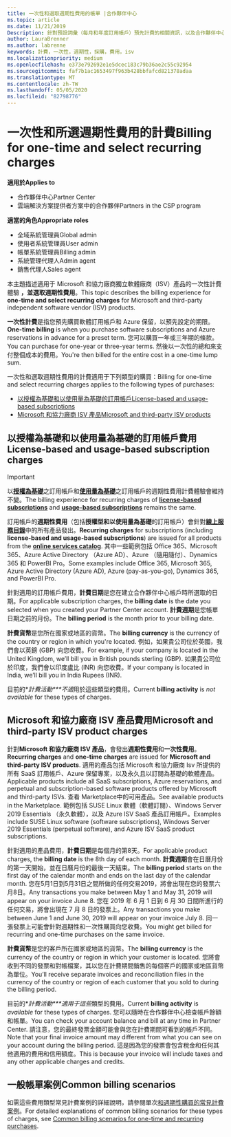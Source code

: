 ```yaml
---
title: 一次性和選取週期性費用的帳單 |合作夥伴中心
ms.topic: article
ms.date: 11/21/2019
Description: 針對預設詞彙（每月和年度訂用帳戶）預先計費的相關資訊，以及合作夥伴中心選取週期性費用的計費（適用于 Microsoft 和協力廠商 ISV 產品）。
author: LauraBrenner
ms.author: labrenne
keywords: 計費，一次性，週期性，採購，費用，isv
ms.localizationpriority: medium
ms.openlocfilehash: e373e792692e1e5dcec183c79b36ae2c55c92954
ms.sourcegitcommit: faf7b1ac1653497f963b428bbfafcd821378adaa
ms.translationtype: MT
ms.contentlocale: zh-TW
ms.lasthandoff: 05/05/2020
ms.locfileid: "82798776"
---
```

#  <a name="billing-for-one-time-and-select-recurring-charges"></a><span data-ttu-id="5a57f-104">一次性和所選週期性費用的計費</span><span class="sxs-lookup"><span data-stu-id="5a57f-104">Billing for one-time and select recurring charges</span></span>

<span data-ttu-id="5a57f-105">**適用於**</span><span class="sxs-lookup"><span data-stu-id="5a57f-105">**Applies to**</span></span>
- <span data-ttu-id="5a57f-106">合作夥伴中心</span><span class="sxs-lookup"><span data-stu-id="5a57f-106">Partner Center</span></span>
- <span data-ttu-id="5a57f-107">雲端解決方案提供者方案中的合作夥伴</span><span class="sxs-lookup"><span data-stu-id="5a57f-107">Partners in the CSP program</span></span>

<span data-ttu-id="5a57f-108">**適當的角色**</span><span class="sxs-lookup"><span data-stu-id="5a57f-108">**Appropriate roles**</span></span>
-   <span data-ttu-id="5a57f-109">全域系統管理員</span><span class="sxs-lookup"><span data-stu-id="5a57f-109">Global admin</span></span>
-   <span data-ttu-id="5a57f-110">使用者系統管理員</span><span class="sxs-lookup"><span data-stu-id="5a57f-110">User admin</span></span>
-   <span data-ttu-id="5a57f-111">帳單系統管理員</span><span class="sxs-lookup"><span data-stu-id="5a57f-111">Billing admin</span></span>
-   <span data-ttu-id="5a57f-112">系統管理代理人</span><span class="sxs-lookup"><span data-stu-id="5a57f-112">Admin agent</span></span>
-   <span data-ttu-id="5a57f-113">銷售代理人</span><span class="sxs-lookup"><span data-stu-id="5a57f-113">Sales agent</span></span>

<span data-ttu-id="5a57f-114">本主題描述適用于 Microsoft 和協力廠商獨立軟體廠商（ISV）產品的一次性計費體驗 **，並選取週期性費用**。</span><span class="sxs-lookup"><span data-stu-id="5a57f-114">This topic describes the billing experience for **one-time and select recurring charges** for Microsoft and third-party independent software vendor (ISV) products.</span></span> 

<span data-ttu-id="5a57f-115">**一次性計費**是指您預先購買軟體訂用帳戶和 Azure 保留，以預先設定的期限。</span><span class="sxs-lookup"><span data-stu-id="5a57f-115">**One-time billing** is when you purchase software subscriptions and Azure reservations in advance for a preset term.</span></span> <span data-ttu-id="5a57f-116">您可以購買一年或三年期的條款。</span><span class="sxs-lookup"><span data-stu-id="5a57f-116">You can purchase for one-year or three-year terms.</span></span> <span data-ttu-id="5a57f-117">然後以一次性的總和來支付整個成本的費用。</span><span class="sxs-lookup"><span data-stu-id="5a57f-117">You're then billed for the entire cost in a one-time lump sum.</span></span>

<span data-ttu-id="5a57f-118">一次性和選取週期性費用的計費適用于下列類型的購買：</span><span class="sxs-lookup"><span data-stu-id="5a57f-118">Billing for one-time and select recurring charges applies to the following types of purchases:</span></span>

- [<span data-ttu-id="5a57f-119">以授權為基礎和以使用量為基礎的訂用帳戶</span><span class="sxs-lookup"><span data-stu-id="5a57f-119">License-based and usage-based subscriptions</span></span>](#license-based-and-usage-based-subscription-charges)
- [<span data-ttu-id="5a57f-120">Microsoft 和協力廠商 ISV 產品</span><span class="sxs-lookup"><span data-stu-id="5a57f-120">Microsoft and third-party ISV products</span></span>](#microsoft-and-third-party-isv-product-charges)

## <a name="license-based-and-usage-based-subscription-charges"></a><span data-ttu-id="5a57f-121">以授權為基礎和以使用量為基礎的訂用帳戶費用</span><span class="sxs-lookup"><span data-stu-id="5a57f-121">License-based and usage-based subscription charges</span></span>

> [!IMPORTANT]
> <span data-ttu-id="5a57f-122">以[**授權為基礎**](license-based-billing.md)之訂用帳戶和[**使用量為基礎**](usage-based-billing.md)之訂用帳戶的週期性費用計費體驗會維持不變。</span><span class="sxs-lookup"><span data-stu-id="5a57f-122">The billing experience for recurring charges of [**license-based subscriptions**](license-based-billing.md) and [**usage-based subscriptions**](usage-based-billing.md) remains the same.</span></span>

<span data-ttu-id="5a57f-123">訂用帳戶的**週期性費用**（包括**授權型和以使用量為基礎**的訂用帳戶）會針對[**線上服務目錄**](https://partner.microsoft.com/commerce/preferredoffers/list)中的所有產品發出。</span><span class="sxs-lookup"><span data-stu-id="5a57f-123">**Recurring charges** for subscriptions (including **license-based and usage-based subscriptions**) are issued for all products from the [**online services catalog**](https://partner.microsoft.com/commerce/preferredoffers/list).</span></span> <span data-ttu-id="5a57f-124">其中一些範例包括 Office 365、Microsoft 365、Azure Active Directory （Azure AD）、Azure （隨用隨付）、Dynamics 365 和 PowerBI Pro。</span><span class="sxs-lookup"><span data-stu-id="5a57f-124">Some examples include Office 365, Microsoft 365, Azure Active Directory (Azure AD), Azure (pay-as-you-go), Dynamics 365, and PowerBI Pro.</span></span>

<span data-ttu-id="5a57f-125">針對適用的訂用帳戶費用，**計費日期**是您在建立合作夥伴中心帳戶時所選取的日期。</span><span class="sxs-lookup"><span data-stu-id="5a57f-125">For applicable subscription charges, the **billing date** is the date you selected when you created your Partner Center account.</span></span> <span data-ttu-id="5a57f-126">**計費週期**是您帳單日期之前的月份。</span><span class="sxs-lookup"><span data-stu-id="5a57f-126">The **billing period** is the month prior to your billing date.</span></span>

<span data-ttu-id="5a57f-127">**計費貨幣**是您所在國家或地區的貨幣。</span><span class="sxs-lookup"><span data-stu-id="5a57f-127">The **billing currency** is the currency of the country or region in which you're located.</span></span> <span data-ttu-id="5a57f-128">例如，如果貴公司位於英國，我們會以英鎊 (GBP) 向您收費。</span><span class="sxs-lookup"><span data-stu-id="5a57f-128">For example, if your company is located in the United Kingdom, we’ll bill you in British pounds sterling (GBP).</span></span> <span data-ttu-id="5a57f-129">如果貴公司位於印度，我們會以印度盧比 (INR) 向您收費。</span><span class="sxs-lookup"><span data-stu-id="5a57f-129">If your company is located in India, we’ll bill you in India Rupees (INR).</span></span>

<span data-ttu-id="5a57f-130">目前的\**計費活動\*\*\*不適*用於這些類型的費用。</span><span class="sxs-lookup"><span data-stu-id="5a57f-130">Current **billing activity** is *not available* for these types of charges.</span></span>

## <a name="microsoft-and-third-party-isv-product-charges"></a><span data-ttu-id="5a57f-131">Microsoft 和協力廠商 ISV 產品費用</span><span class="sxs-lookup"><span data-stu-id="5a57f-131">Microsoft and third-party ISV product charges</span></span>

<span data-ttu-id="5a57f-132">針對**Microsoft 和協力廠商 ISV 產品**，會發出**週期性費用**和**一次性費用**。</span><span class="sxs-lookup"><span data-stu-id="5a57f-132">**Recurring charges** and **one-time charges** are issued for **Microsoft and third-party ISV products**.</span></span> <span data-ttu-id="5a57f-133">適用的產品包括 Microsoft 和協力廠商 Isv 所提供的所有 SaaS 訂用帳戶、Azure 保留專案，以及永久且以訂閱為基礎的軟體產品。</span><span class="sxs-lookup"><span data-stu-id="5a57f-133">Applicable products include all SaaS subscriptions, Azure reservations, and perpetual and subscription-based software products offered by Microsoft and third-party ISVs.</span></span> <span data-ttu-id="5a57f-134">查看 Marketplace中的可用產品。</span><span class="sxs-lookup"><span data-stu-id="5a57f-134">See available products in the Marketplace.</span></span> <span data-ttu-id="5a57f-135">範例包括 SUSE Linux 軟體（軟體訂閱）、Windows Server 2019 Essentials （永久軟體），以及 Azure ISV SaaS 產品訂用帳戶。</span><span class="sxs-lookup"><span data-stu-id="5a57f-135">Examples include SUSE Linux software (software subscriptions), Windows Server 2019 Essentials (perpetual software), and Azure ISV SaaS product subscriptions.</span></span>

<span data-ttu-id="5a57f-136">針對適用的產品費用，**計費日期**是每個月的第8天。</span><span class="sxs-lookup"><span data-stu-id="5a57f-136">For applicable product charges, the **billing date** is the 8th day of each month.</span></span> <span data-ttu-id="5a57f-137">**計費週期**會在日曆月份的第一天開始，並在日曆月份的最後一天結束。</span><span class="sxs-lookup"><span data-stu-id="5a57f-137">The **billing period** starts on the first day of the calendar month and ends on the last day of the calendar month.</span></span> <span data-ttu-id="5a57f-138">您在5月1日到5月31日之間所做的任何交易2019，將會出現在您的發票六月8日。</span><span class="sxs-lookup"><span data-stu-id="5a57f-138">Any transactions you make between May 1 and May 31, 2019 will appear on your invoice June 8.</span></span> <span data-ttu-id="5a57f-139">您在 2019 年 6 月 1 日到 6 月 30 日間所進行的任何交易，將會出現在 7 月 8 日的發票上。</span><span class="sxs-lookup"><span data-stu-id="5a57f-139">Any transactions you make between June 1 and June 30, 2019 will appear on your invoice July 8.</span></span> <span data-ttu-id="5a57f-140">同一張發票上可能會針對週期性和一次性購買向您收費。</span><span class="sxs-lookup"><span data-stu-id="5a57f-140">You might get billed for recurring and one-time purchases on the same invoice.</span></span>

<span data-ttu-id="5a57f-141">**計費貨幣**是您的客戶所在國家或地區的貨幣。</span><span class="sxs-lookup"><span data-stu-id="5a57f-141">The **billing currency** is the currency of the country or region in which your customer is located.</span></span> <span data-ttu-id="5a57f-142">您將會收到不同的發票和對帳檔案，其以您在計費期間銷售的每個客戶的國家或地區貨幣為單位。</span><span class="sxs-lookup"><span data-stu-id="5a57f-142">You’ll receive separate invoices and reconciliation files in the currency of the country or region of each customer that you sold to during the billing period.</span></span>

<span data-ttu-id="5a57f-143">目前的\**計費活動\*\*\*適用于這些*類型的費用。</span><span class="sxs-lookup"><span data-stu-id="5a57f-143">Current **billing activity** is *available* for these types of charges.</span></span> <span data-ttu-id="5a57f-144">您可以隨時在合作夥伴中心檢查帳戶餘額和帳單。</span><span class="sxs-lookup"><span data-stu-id="5a57f-144">You can check your account balance and bill at any time in Partner Center.</span></span> <span data-ttu-id="5a57f-145">請注意，您的最終發票金額可能會與您在計費期間可看到的帳戶不同。</span><span class="sxs-lookup"><span data-stu-id="5a57f-145">Note that your final invoice amount may different from what you can see on your account during the billing period.</span></span> <span data-ttu-id="5a57f-146">這是因為您的發票會包含稅金和任何其他適用的費用和信用額度。</span><span class="sxs-lookup"><span data-stu-id="5a57f-146">This is because your invoice will include taxes and any other applicable charges and credits.</span></span>

## <a name="common-billing-scenarios"></a><span data-ttu-id="5a57f-147">一般帳單案例</span><span class="sxs-lookup"><span data-stu-id="5a57f-147">Common billing scenarios</span></span>

<span data-ttu-id="5a57f-148">如需這些費用類型常見計費案例的詳細說明，請參閱單次[和週期性購買的常見計費案例](common-billing-scenarios-onetime-recurring.md)。</span><span class="sxs-lookup"><span data-stu-id="5a57f-148">For detailed explanations of common billing scenarios for these types of charges, see [Common billing scenarios for one-time and recurring purchases](common-billing-scenarios-onetime-recurring.md).</span></span>
